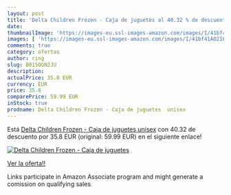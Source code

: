 ```yaml
---
layout: post
title: 'Delta Children Frozen - Caja de juguetes al 40.32 % de descuento'
date: 
thumbnailImage: 'https://images-eu.ssl-images-amazon.com/images/I/41bf41AO2IL._SL200_.jpg'
images: [ 'https://images-eu.ssl-images-amazon.com/images/I/41bf41AO2IL._SL200_.jpg' ]
comments: true
category: ofertas
author: ring
slug: B015OGN2JU
description:
actualPrice: 35.8 EUR
currency: EUR
price: 35.8
comparePrice: 59.99 EUR
inStock: true
prodname: Delta Children Frozen - Caja de juguetes  unisex
---
```


Está [Delta Children Frozen - Caja de juguetes  unisex](https://www.amazon.es/dp/B015OGN2JU/?tag=tolees-21) con 40.32 de descuento por 35.8 EUR (original: 59.99 EUR) en el siguiente enlace!

[![Delta Children Frozen - Caja de juguetes](https://images-eu.ssl-images-amazon.com/images/I/41bf41AO2IL._SL200_.jpg)](https://www.amazon.es/dp/B015OGN2JU/?tag=tolees-21)

[Ver la oferta!!](https://www.amazon.es/dp/B015OGN2JU/?tag=tolees-21)

Links participate in Amazon Associate program and might generate a comission on qualifying sales


